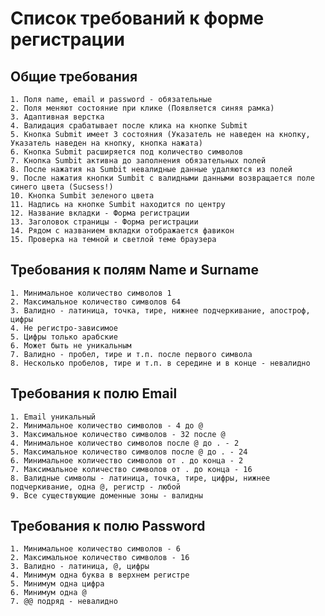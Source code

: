 # Список требований к форме регистрации  
## Общие требования
    1. Поля name, email и password - обязательные
    2. Поля меняют состояние при клике (Появляется синяя рамка)
    3. Адаптивная верстка
    4. Валидация срабатывает после клика на кнопке Submit
    5. Кнопка Submit имеет 3 состояния (Указатель не наведен на кнопку, Указатель наведен на кнопку, кнопка нажата)
    6. Кнопка Submit расширяется под количество символов
    7. Кнопка Sumbit активна до заполнения обязательных полей
    8. После нажатия на Sumbit невалидные данные удаляются из полей
    9. После нажатия кнопки Sumbit с валидными данными возвращается поле синего цвета (Sucsess!) 
    10. Кнопка Sumbit зеленого цвета
    11. Надпись на кнопке Sumbit находится по центру
    12. Название вкладки - Форма регистрации
    13. Заголовок страницы - Форма регистрации
    14. Рядом с названием вкладки отображается фавикон
    15. Проверка на темной и светлой теме браузера
  ## Требования к полям Name и Surname
    1. Минимальное количество символов 1
    2. Максимальное количество символов 64
    3. Валидно - латиница, точка, тире, нижнее подчеркивание, апостроф, цифры
    4. Не регистро-зависимое
    5. Цифры только арабские
    6. Может быть не уникальным
    7. Валидно - пробел, тире и т.п. после первого символа
    8. Несколько пробелов, тире и т.п. в середине и в конце - невалидно
  ## Требования к полю Email
    1. Email уникальный
    2. Минимальное количество символов - 4 до @
    3. Максимальное количество символов - 32 после @
    4. Минимальное количество символов после @ до . - 2
    5. Максимальное количество символов после @ до . - 24
    6. Минимальное количество символов от . до конца - 2
    7. Максимальное количество символов от . до конца - 16
    8. Валидные символы - латиница, точка, тире, цифры, нижнее подчеркивание, одна @, регистр - любой
    9. Все существующие доменные зоны - валидны
 ## Требования к полю Password
    1. Минимальное количество символов - 6
    2. Максимальное количество символов - 16
    3. Валидно - латиница, @, цифры
    4. Минимум одна буква в верхнем регистре
    5. Минимум одна цифра
    6. Минимум одна @
    7. @@ подряд - невалидно
    
  
